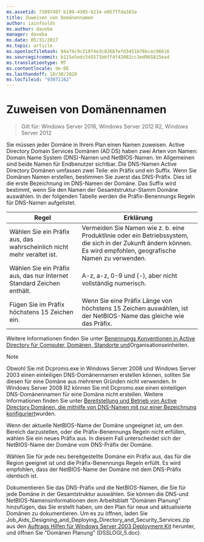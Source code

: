 ```yaml
---
ms.assetid: 73897497-b189-4305-b234-e057ffda163a
title: Zuweisen von Domänennamen
author: iainfoulds
ms.author: daveba
manager: daveba
ms.date: 05/31/2017
ms.topic: article
ms.openlocfilehash: 84a74c9c210f4e3c826b7efd3451b76bcec96616
ms.sourcegitcommit: b115e5edc545571b6ff4f42082cc3ed965815ea4
ms.translationtype: MT
ms.contentlocale: de-DE
ms.lasthandoff: 10/30/2020
ms.locfileid: "93071162"
---
```

# <a name="assigning-domain-names"></a>Zuweisen von Domänennamen

> Gilt für: Windows Server 2016, Windows Server 2012 R2, Windows Server 2012

Sie müssen jeder Domäne in Ihrem Plan einen Namen zuweisen. Active Directory Domain Services Domänen (AD DS) haben zwei Arten von Namen: Domain Name System (DNS)-Namen und NetBIOS-Namen. Im Allgemeinen sind beide Namen für Endbenutzer sichtbar. Die DNS-Namen Active Directory Domänen umfassen zwei Teile: ein Präfix und ein Suffix. Wenn Sie Domänen Namen erstellen, bestimmen Sie zuerst das DNS-Präfix. Dies ist die erste Bezeichnung im DNS-Namen der Domäne. Das Suffix wird bestimmt, wenn Sie den Namen der Gesamtstruktur-Stamm Domäne auswählen. In der folgenden Tabelle werden die Präfix-Benennungs Regeln für DNS-Namen aufgelistet.

|Regel|Erklärung|
|--------|---------------|
|Wählen Sie ein Präfix aus, das wahrscheinlich nicht mehr veraltet ist.|Vermeiden Sie Namen wie z. b. eine Produktlinie oder ein Betriebssystem, die sich in der Zukunft ändern können. Es wird empfohlen, geografische Namen zu verwenden.|
|Wählen Sie ein Präfix aus, das nur Internet Standard Zeichen enthält.|A-z, a-z, 0-9 und (-), aber nicht vollständig numerisch.|
|Fügen Sie im Präfix höchstens 15 Zeichen ein.|Wenn Sie eine Präfix Länge von höchstens 15 Zeichen auswählen, ist der NetBIOS-Name das gleiche wie das Präfix.|

Weitere Informationen finden Sie unter [Benennungs Konventionen in Active Directory für Computer, Domänen, Standorte und](https://support.microsoft.com/help/909264/)Organisationseinheiten.

> [!NOTE]
> Obwohl Sie mit Dcpromo.exe in Windows Server 2008 und Windows Server 2003 einen einteiligen DNS-Domänennamen erstellen können, sollten Sie diesen für eine Domäne aus mehreren Gründen nicht verwenden. In Windows Server 2008 R2 können Sie mit Dcpromo.exe einen einteiligen DNS-Domänennamen für eine Domäne nicht erstellen. Weitere Informationen finden Sie unter [Bereitstellung und Betrieb von Active Directory Domänen, die mithilfe von DNS-Namen mit nur einer Bezeichnung konfiguriert](https://support.microsoft.com/help/300684/)wurden.

Wenn der aktuelle NetBIOS-Name der Domäne ungeeignet ist, um den Bereich darzustellen, oder die Präfix-Benennungs Regeln nicht erfüllen, wählen Sie ein neues Präfix aus. In diesem Fall unterscheidet sich der NetBIOS-Name der Domäne vom DNS-Präfix der Domäne.

Wählen Sie für jede neu bereitgestellte Domäne ein Präfix aus, das für die Region geeignet ist und die Präfix-Benennungs Regeln erfüllt. Es wird empfohlen, dass der NetBIOS-Name der Domäne mit dem DNS-Präfix identisch ist.

Dokumentieren Sie das DNS-Präfix und die NetBIOS-Namen, die Sie für jede Domäne in der Gesamtstruktur auswählen. Sie können die DNS-und NetBIOS-Namensinformationen dem Arbeitsblatt "Domänen Planung" hinzufügen, das Sie erstellt haben, um den Plan für neue und aktualisierte Domänen zu dokumentieren. Um es zu öffnen, laden Sie Job_Aids_Designing_and_Deploying_Directory_and_Security_Services.zip aus den [Auftrags Hilfen für Windows Server 2003 Deployment Kit](https://microsoft.com/download/details.aspx?id=9608) herunter, und öffnen Sie "Domänen Planung" (DSSLOGI_5.doc).
